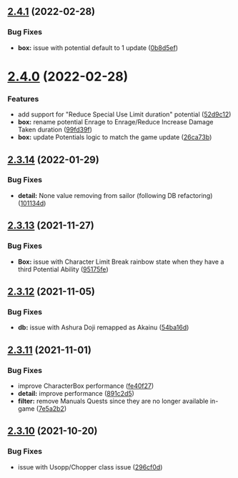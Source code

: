 ## [2.4.1](https://github.com/Nagarian/optc-box-manager/compare/v2.4.0...v2.4.1) (2022-02-28)


### Bug Fixes

* **box:** issue with potential default to 1 update ([0b8d5ef](https://github.com/Nagarian/optc-box-manager/commit/0b8d5ef7bf62cdb3fd6c690cb776ec28ed09dc87))



# [2.4.0](https://github.com/Nagarian/optc-box-manager/compare/v2.3.14...v2.4.0) (2022-02-28)


### Features

* add support for "Reduce Special Use Limit duration" potential ([52d9c12](https://github.com/Nagarian/optc-box-manager/commit/52d9c12678a4ea569aea3eb8fbcd1f58aa57a2bc))
* **box:** rename potential Enrage to Enrage/Reduce Increase Damage Taken duration ([99fd39f](https://github.com/Nagarian/optc-box-manager/commit/99fd39f6cc876f7c0d72763847ae0f73f78dc6bd))
* **box:** update Potentials logic to match the game update ([26ca73b](https://github.com/Nagarian/optc-box-manager/commit/26ca73b8d58f6ab11a3adc61e383ad9213097f9a))



## [2.3.14](https://github.com/Nagarian/optc-box-manager/compare/v2.3.13...v2.3.14) (2022-01-29)


### Bug Fixes

* **detail:** None value removing from sailor (following DB refactoring) ([101134d](https://github.com/Nagarian/optc-box-manager/commit/101134dc1553651af876bccd26e83e74580331f0))



## [2.3.13](https://github.com/Nagarian/optc-box-manager/compare/v2.3.12...v2.3.13) (2021-11-27)


### Bug Fixes

* **Box:** issue with Character Limit Break rainbow state when they have a third Potential Ability ([95175fe](https://github.com/Nagarian/optc-box-manager/commit/95175fee4db85fd137720d1ef4503f7a3e114e75))



## [2.3.12](https://github.com/Nagarian/optc-box-manager/compare/v2.3.11...v2.3.12) (2021-11-05)


### Bug Fixes

* **db:** issue with Ashura Doji remapped as Akainu ([54ba16d](https://github.com/Nagarian/optc-box-manager/commit/54ba16d0eb7dfa8e3c9a8ed0147acf7620105ea7))



## [2.3.11](https://github.com/Nagarian/optc-box-manager/compare/v2.3.10...v2.3.11) (2021-11-01)


### Bug Fixes

* improve CharacterBox performance ([fe40f27](https://github.com/Nagarian/optc-box-manager/commit/fe40f274191c2755f6bc33ccdf16148059905a56))
* **detail:** improve performance ([891c2d5](https://github.com/Nagarian/optc-box-manager/commit/891c2d579638247558c2c38c5e3ea5a4c9a42a21))
* **filter:** remove Manuals Quests since they are no longer available in-game ([7e5a2b2](https://github.com/Nagarian/optc-box-manager/commit/7e5a2b22c3e259e022e570e452788222725a00ca))



## [2.3.10](https://github.com/Nagarian/optc-box-manager/compare/v2.3.9...v2.3.10) (2021-10-20)


### Bug Fixes

* issue with Usopp/Chopper class issue ([296cf0d](https://github.com/Nagarian/optc-box-manager/commit/296cf0dd0f1f81e12a862e3dadf9f78a1da19615))



